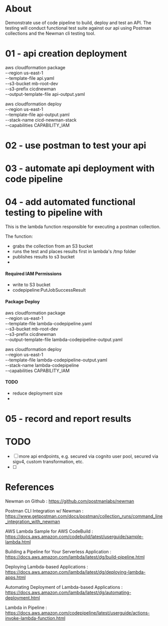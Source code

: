 # About

Demonstrate use of code pipeline to build, deploy and test an API. The testing will conduct functional test suite against
our api using Postman collections and the Newman cli testing tool.


# 01 - api creation deployment

aws cloudformation package \
--region us-east-1 \
--template-file api.yaml \
--s3-bucket mb-root-dev \
--s3-prefix cicdnewman \
--output-template-file api-output.yaml
    
   
aws cloudformation deploy \
--region us-east-1 \
--template-file api-output.yaml \
--stack-name cicd-newman-stack \
--capabilities CAPABILITY_IAM 


# 02 - use postman to test your api


# 03 - automate api deployment with code pipeline


# 04 - add automated functional testing to pipeline with 

This is the lambda function responsible for executing a postman collection. 

The function:
- grabs the collection from an S3 bucket
- runs the test and places results first in lambda's /tmp folder
- publishes results to s3 bucket
- 

#### Required IAM Permissions

- write to S3 bucket
- codepipeline:PutJobSuccessResult


#### Package Deploy

aws cloudformation package \
--region us-east-1 \
--template-file lambda-codepipeline.yaml \
--s3-bucket mb-root-dev \
--s3-prefix cicdnewman \
--output-template-file lambda-codepipeline-output.yaml
    
   
aws cloudformation deploy \
--region us-east-1 \
--template-file lambda-codepipeline-output.yaml \
--stack-name lambda-codepipeline \
--capabilities CAPABILITY_IAM 


#### TODO

- reduce deployment size
- 


# 05 - record and report results



# TODO

- [ ] more api endpoints, e.g. secured via cognito user pool, secured via sigv4, custom transformation, etc.
- [ ] 
    

# References

Newman on Github                                        : https://github.com/postmanlabs/newman

Postman CLI Integration w/ Newman                       : https://www.getpostman.com/docs/postman/collection_runs/command_line_integration_with_newman

AWS Lambda Sample for AWS CodeBuild                     : https://docs.aws.amazon.com/codebuild/latest/userguide/sample-lambda.html

Building a Pipeline for Your Serverless Application     : https://docs.aws.amazon.com/lambda/latest/dg/build-pipeline.html

Deploying Lambda-based Applications                     : https://docs.aws.amazon.com/lambda/latest/dg/deploying-lambda-apps.html

Automating Deployment of Lambda-based Applications      : https://docs.aws.amazon.com/lambda/latest/dg/automating-deployment.html

Lambda in Pipeline                                      : https://docs.aws.amazon.com/codepipeline/latest/userguide/actions-invoke-lambda-function.html
